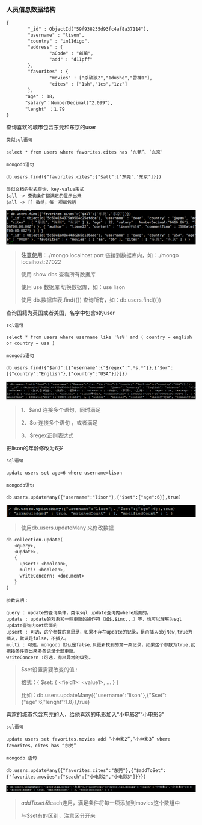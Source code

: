 ### 人员信息数据结构

```
{
        "_id" : ObjectId("59f938235d93fc4af8a37114"),
        "username" : "lison",
        "country" : "in11digo",
        "address" : {
                "aCode" : "邮编",
                "add" : "d11pff"
        },
        "favorites" : {
                "movies" : ["杀破狼2","1dushe","雷神1"],
                "cites" : ["1sh","1cs","1zz"]
        },
       "age" : 18，
       "salary"：NumberDecimal("2.099"),
       "lenght" ：1.79
}
```

查询喜欢的城市包含东莞和东京的user

```
类似sql语句

select * from users where favorites.cites has ‘东莞’、‘东京’ 

mongodb语句

db.users.find({"favorites.cites":{"$all":['东莞','东京']}})

类似文档的形式查询，key-value形式
$all -> 查询条件都满足的显示出来
$all -> [] 数组，每一项都包括
```

![](/assets/sajka322.png)

> **注意使用**：./mongo localhost:port 链接到数据库内，如：./mongo localhost:27022
>
> 使用 show dbs 查看所有数据库
>
> 使用 use 数据库  切换数据库，如：use lison
>
> 使用 db.数据库表.find\({}\) 查询所有，如：db.users.find\({}\)

查询国籍为英国或者美国，名字中包含s的user

```
sql语句

select * from users where username like '%s%' and ( country = english or country = usa )

mongodb语句

db.users.find({"$and":[{"username":{"$regex":".*s.*"}},{"$or":[{"country":"English"},{"country":"USA"}]}]})
```

![](/assets/fsajkf239.png)

> 1、$and 连接多个语句，同时满足
>
> 2、$or连接多个语句 ，或者满足
>
> 3、$regex正则表达式

把lison的年龄修改为6岁

```
sql语句

update users set age=6 where username=lison

mongodb语句

db.users.updateMany({"username":"lison"},{"$set":{"age":6}},true)
```

![](/assets/sahj2348.png)

> 使用db.users.updateMany 来修改数据

```
db.collection.update(
   <query>,
   <update>,
   {
     upsert: <boolean>,
     multi: <boolean>,
     writeConcern: <document>
   }
)

参数说明：

query : update的查询条件，类似sql update查询内where后面的。
update : update的对象和一些更新的操作符（如$,$inc...）等，也可以理解为sql update查询内set后面的
upsert : 可选，这个参数的意思是，如果不存在update的记录，是否插入objNew,true为插入，默认是false，不插入。
multi : 可选，mongodb 默认是false,只更新找到的第一条记录，如果这个参数为true,就把按条件查出来多条记录全部更新。
writeConcern :可选，抛出异常的级别。
```

> $set设置需要改变的值 :
>
> 格式：{ $set: { &lt;field1&gt;: &lt;value1&gt;, ... } }
>
> 比如：db.users.updateMany\({"username":"lison"},{"$set":{"age":6,"lenght":1.8}},true\)

喜欢的城市包含东莞的人，给他喜欢的电影加入“小电影2”“小电影3”

```
sql语句

update users set favorites.movies add “小电影2”,“小电影3” where favorites。cites has “东莞”

mongodb 语句

db.users.updateMany({"favorites.cites":"东莞"},{"$addToSet":{"favorites.movies":{"$each":["小电影2","小电影3"]}}})
```

![](/assets/saasas65665.png)

> $addToset和$each连用，满足条件将每一项添加到movies这个数组中
>
> 与$set有的区别，注意区分开来



